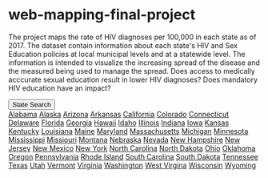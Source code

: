 # web-mapping-final-project
The project maps the rate of HIV diagnoses per 100,000 in each state as of 2017. The dataset contain information about each state's HIV and Sex Education policies at local municipal levels and at a statewide level. The information is intended to visualize the increasing spread of the disease and the measured being used to manage the spread. Does access to medically acccurate sexual education result in lower HIV diagnoses? Does mandatory HIV education have an impact?

<div class="dropdown">
<button class="btn btn-secondary dropdown-toggle" type="button" id="dropdownMenuButton" data-toggle="dropdown" aria-haspopup="true" aria-expanded="false">
  State Search
</button>
<div class="dropdown-menu" aria-labelledby="dropdownMenuButton">
  <a class="dropdown-item" href="#">Alabama</a>
  <a class="dropdown-item" href="#">Alaska</a>
  <a class="dropdown-item" href="#">Arizona</a>
  <a class="dropdown-item" href="#">Arkansas</a>
  <a class="dropdown-item" href="#">California</a>
  <a class="dropdown-item" href="#">Colorado</a>
  <a class="dropdown-item" href="#">Connecticut</a>
  <a class="dropdown-item" href="#">Delaware</a>
  <a class="dropdown-item" href="#">Florida</a>
  <a class="dropdown-item" href="#">Georgia</a>
  <a class="dropdown-item" href="#">Hawaii</a>
  <a class="dropdown-item" href="#">Idaho</a>
  <a class="dropdown-item" href="#">Illinois</a>
  <a class="dropdown-item" href="#">Indiana</a>
  <a class="dropdown-item" href="#">Iowa</a>
  <a class="dropdown-item" href="#">Kansas</a>
  <a class="dropdown-item" href="#">Kentucky</a>
  <a class="dropdown-item" href="#">Louisiana</a>
  <a class="dropdown-item" href="#">Maine</a>
  <a class="dropdown-item" href="#">Maryland</a>
  <a class="dropdown-item" href="#">Massachusetts</a>
  <a class="dropdown-item" href="#">Michigan</a>
  <a class="dropdown-item" href="#">Minnesota</a>
  <a class="dropdown-item" href="#">Mississippi</a>
  <a class="dropdown-item" href="#">Missiouri</a>
  <a class="dropdown-item" href="#">Montana</a>
  <a class="dropdown-item" href="#">Nebraska</a>
  <a class="dropdown-item" href="#">Nevada</a>
  <a class="dropdown-item" href="#">New Hampshire</a>
  <a class="dropdown-item" href="#">New Jersey</a>
  <a class="dropdown-item" href="#">New Mexico</a>
  <a class="dropdown-item" href="#">New York</a>
  <a class="dropdown-item" href="#">North Carolina</a>
  <a class="dropdown-item" href="#">North Dakota</a>
  <a class="dropdown-item" href="#">Ohio</a>
  <a class="dropdown-item" href="#">Oklahoma</a>
  <a class="dropdown-item" href="#">Oregon</a>
  <a class="dropdown-item" href="#">Pennsylvania</a>
  <a class="dropdown-item" href="#">Rhode Island</a>
  <a class="dropdown-item" href="#">South Carolina</a>
  <a class="dropdown-item" href="#">South Dakota</a>
  <a class="dropdown-item" href="#">Tennessee</a>
  <a class="dropdown-item" href="#">Texas</a>
  <a class="dropdown-item" href="#">Utah</a>
  <a class="dropdown-item" href="#">Vermont</a>
  <a class="dropdown-item" href="#">Virginia</a>
  <a class="dropdown-item" href="#">Washington</a>
  <a class="dropdown-item" href="#">West Virgina</a>
  <a class="dropdown-item" href="#">Wisconsin</a>
  <a class="dropdown-item" href="#">Wyoming</a>
</div>
</div>
